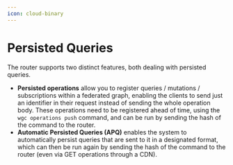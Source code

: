 ```yaml
---
icon: cloud-binary
---
```


# Persisted Queries

The router supports two distinct features, both dealing with persisted queries.&#x20;

* **Persisted operations** allow you to register queries / mutations / subscriptions within a federated graph, enabling the clients to send just an identifier in their request instead of sending the whole operation body. These operations need to be registered ahead of time, using the `wgc operations push` command, and can be run by sending the hash of the command to the router.&#x20;
* **Automatic Persisted Queries (APQ)** enables the system to automatically persist queries that are sent to it in a designated format, which can then be run again by sending the hash of the command to the router (even via GET operations through a CDN).
